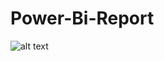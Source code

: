 # Power-Bi-Report

![alt text](https://github.com/IsHafid/Power-Bi-Report/blob/main/Gifs/Map.GIF?raw=true)
